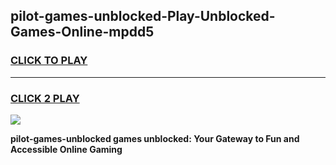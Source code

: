 
## pilot-games-unblocked-Play-Unblocked-Games-Online-mpdd5
<h3>
<a href="https://premium76.site?title=pilot-games-unblocked&ref=25A">CLICK TO PLAY</a></h3>
<hr>

<h3>
<a href="https://premium76.site?title=pilot-games-unblocked&ref=25A">CLICK 2 PLAY</a>
  
</h3>

<a href="https://premium76.site?title=pilot-games-unblocked&ref=25A"><img src="https://clearcache.store/games.png"></a>


**pilot-games-unblocked games unblocked: Your Gateway to Fun and Accessible Online Gaming**
